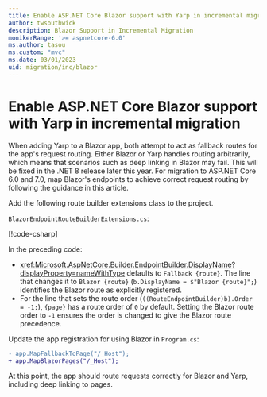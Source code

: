 ```yaml
---
title: Enable ASP.NET Core Blazor support with Yarp in incremental migration
author: twsouthwick
description: Blazor Support in Incremental Migration
monikerRange: '>= aspnetcore-6.0'
ms.author: tasou
ms.custom: "mvc"
ms.date: 03/01/2023
uid: migration/inc/blazor
---
```

# Enable ASP.NET Core Blazor support with Yarp in incremental migration

When adding Yarp to a Blazor app, both attempt to act as fallback routes for the app's request routing. Either Blazor or Yarp handles routing arbitrarily, which means that scenarios such as deep linking in Blazor may fail. This will be fixed in the .NET 8 release later this year. For migration to ASP.NET Core 6.0 and 7.0, map Blazor's endpoints to achieve correct request routing by following the guidance in this article.

Add the following route builder extensions class to the project.

`BlazorEndpointRouteBuilderExtensions.cs`:

[!code-csharp[](samples/blazor-with-yarp/BlazorEndpointRouteBuilderExtensions.cs)]

In the preceding code:

* <xref:Microsoft.AspNetCore.Builder.EndpointBuilder.DisplayName?displayProperty=nameWithType> defaults to `Fallback {route}`. The line that changes it to `Blazor {route}` (`b.DisplayName = $"Blazor {route}";`) identifies the Blazor route as explicitly registered.
* For the line that sets the route order (`((RouteEndpointBuilder)b).Order = -1;`), `{page}` has a route order of `0` by default. Setting the Blazor route order to `-1` ensures the order is changed to give the Blazor route precedence.

Update the app registration for using Blazor in `Program.cs`:

```diff
- app.MapFallbackToPage("/_Host");
+ app.MapBlazorPages("/_Host");
```

At this point, the app should route requests correctly for Blazor and Yarp, including deep linking to pages.
